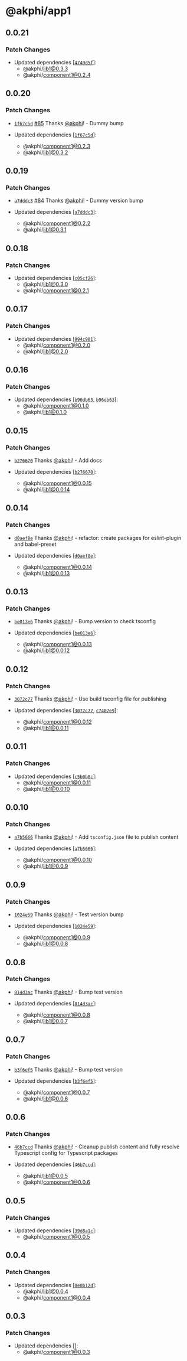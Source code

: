 # @akphi/app1

## 0.0.21

### Patch Changes

- Updated dependencies [[`4749d5f`](https://github.com/akphi/config-tester/commit/4749d5ffad3fb50040bb12ea3d1ad5dc62cc76de)]:
  - @akphi/lib1@0.3.3
  - @akphi/component1@0.2.4

## 0.0.20

### Patch Changes

- [`1f67c5d`](https://github.com/akphi/config-tester/commit/1f67c5da4c3c061fac62b6ebe0e7b933ebb79daa) [#85](https://github.com/akphi/config-tester/pull/85) Thanks [@akphi](https://github.com/akphi)! - Dummy bump

- Updated dependencies [[`1f67c5d`](https://github.com/akphi/config-tester/commit/1f67c5da4c3c061fac62b6ebe0e7b933ebb79daa)]:
  - @akphi/component1@0.2.3
  - @akphi/lib1@0.3.2

## 0.0.19

### Patch Changes

- [`a7dddc3`](https://github.com/akphi/config-tester/commit/a7dddc39ebcca3377c61e3cf19a6442707a83bb5) [#84](https://github.com/akphi/config-tester/pull/84) Thanks [@akphi](https://github.com/akphi)! - Dummy version bump

- Updated dependencies [[`a7dddc3`](https://github.com/akphi/config-tester/commit/a7dddc39ebcca3377c61e3cf19a6442707a83bb5)]:
  - @akphi/component1@0.2.2
  - @akphi/lib1@0.3.1

## 0.0.18

### Patch Changes

- Updated dependencies [[`c05cf26`](https://github.com/akphi/config-tester/commit/c05cf2613b4997262eebef3d82018bb62fa28f59)]:
  - @akphi/lib1@0.3.0
  - @akphi/component1@0.2.1

## 0.0.17

### Patch Changes

- Updated dependencies [[`994c901`](https://github.com/akphi/config-tester/commit/994c9012ab7b040f1c3289d8beabecd0d9eca7f8)]:
  - @akphi/component1@0.2.0
  - @akphi/lib1@0.2.0

## 0.0.16

### Patch Changes

- Updated dependencies [[`b96db63`](https://github.com/akphi/config-tester/commit/b96db635a8c7e3c03afadc06def6fe6736a24f7f), [`b96db63`](https://github.com/akphi/config-tester/commit/b96db635a8c7e3c03afadc06def6fe6736a24f7f)]:
  - @akphi/component1@0.1.0
  - @akphi/lib1@0.1.0

## 0.0.15

### Patch Changes

- [`b276670`](https://github.com/akphi/config-tester/commit/b276670b07385ad7e71c6f9cccb55f67e23bcf4e) Thanks [@akphi](https://github.com/akphi)! - Add docs

- Updated dependencies [[`b276670`](https://github.com/akphi/config-tester/commit/b276670b07385ad7e71c6f9cccb55f67e23bcf4e)]:
  - @akphi/component1@0.0.15
  - @akphi/lib1@0.0.14

## 0.0.14

### Patch Changes

- [`d0aef8e`](https://github.com/akphi/config-tester/commit/d0aef8e99f79a5283d0a60e0c75aec5fdc4ec046) Thanks [@akphi](https://github.com/akphi)! - refactor: create packages for eslint-plugin and babel-preset

- Updated dependencies [[`d0aef8e`](https://github.com/akphi/config-tester/commit/d0aef8e99f79a5283d0a60e0c75aec5fdc4ec046)]:
  - @akphi/component1@0.0.14
  - @akphi/lib1@0.0.13

## 0.0.13

### Patch Changes

- [`be013e6`](https://github.com/akphi/config-tester/commit/be013e6e216ca6d8c4c7421993a21214ec48bbf8) Thanks [@akphi](https://github.com/akphi)! - Bump version to check tsconfig

- Updated dependencies [[`be013e6`](https://github.com/akphi/config-tester/commit/be013e6e216ca6d8c4c7421993a21214ec48bbf8)]:
  - @akphi/component1@0.0.13
  - @akphi/lib1@0.0.12

## 0.0.12

### Patch Changes

- [`3072c77`](https://github.com/akphi/config-tester/commit/3072c779d2f0f95c8e92a0afb92502c14b6562a0) Thanks [@akphi](https://github.com/akphi)! - Use build tsconfig file for publishing

- Updated dependencies [[`3072c77`](https://github.com/akphi/config-tester/commit/3072c779d2f0f95c8e92a0afb92502c14b6562a0), [`c7407e9`](https://github.com/akphi/config-tester/commit/c7407e909f96b12df1c54bc8f09fc622e10a03f9)]:
  - @akphi/component1@0.0.12
  - @akphi/lib1@0.0.11

## 0.0.11

### Patch Changes

- Updated dependencies [[`c5b0b8c`](https://github.com/akphi/config-tester/commit/c5b0b8c0e1bea9deba42b57c8c2529f124452ed4)]:
  - @akphi/component1@0.0.11
  - @akphi/lib1@0.0.10

## 0.0.10

### Patch Changes

- [`a7b5666`](https://github.com/akphi/config-tester/commit/a7b566620ae1016c109c7b37efe2eb467cab17ed) Thanks [@akphi](https://github.com/akphi)! - Add `tsconfig.json` file to publish content

- Updated dependencies [[`a7b5666`](https://github.com/akphi/config-tester/commit/a7b566620ae1016c109c7b37efe2eb467cab17ed)]:
  - @akphi/component1@0.0.10
  - @akphi/lib1@0.0.9

## 0.0.9

### Patch Changes

- [`1024e59`](https://github.com/akphi/config-tester/commit/1024e59c31d8730fd2ae9623e5094211ccb3f6b2) Thanks [@akphi](https://github.com/akphi)! - Test version bump

- Updated dependencies [[`1024e59`](https://github.com/akphi/config-tester/commit/1024e59c31d8730fd2ae9623e5094211ccb3f6b2)]:
  - @akphi/component1@0.0.9
  - @akphi/lib1@0.0.8

## 0.0.8

### Patch Changes

- [`814d3ac`](https://github.com/akphi/config-tester/commit/814d3accbe400238f7cefdbe3a55bd68360c6226) Thanks [@akphi](https://github.com/akphi)! - Bump test version

- Updated dependencies [[`814d3ac`](https://github.com/akphi/config-tester/commit/814d3accbe400238f7cefdbe3a55bd68360c6226)]:
  - @akphi/component1@0.0.8
  - @akphi/lib1@0.0.7

## 0.0.7

### Patch Changes

- [`b3f6ef5`](https://github.com/akphi/config-tester/commit/b3f6ef57bf4c8c45f0ec21a0775611ad09c3cbc5) Thanks [@akphi](https://github.com/akphi)! - Bump test version

- Updated dependencies [[`b3f6ef5`](https://github.com/akphi/config-tester/commit/b3f6ef57bf4c8c45f0ec21a0775611ad09c3cbc5)]:
  - @akphi/component1@0.0.7
  - @akphi/lib1@0.0.6

## 0.0.6

### Patch Changes

- [`46b7ccd`](https://github.com/akphi/config-tester/commit/46b7ccd1a44de3fdd9c88475ff171e31ec2ffaf8) Thanks [@akphi](https://github.com/akphi)! - Cleanup publish content and fully resolve Typescript config for Typescript packages

- Updated dependencies [[`46b7ccd`](https://github.com/akphi/config-tester/commit/46b7ccd1a44de3fdd9c88475ff171e31ec2ffaf8)]:
  - @akphi/lib1@0.0.5
  - @akphi/component1@0.0.6

## 0.0.5

### Patch Changes

- Updated dependencies [[`39d8a1c`](https://github.com/akphi/config-tester/commit/39d8a1c6f15ccf539941ef114fe463528bfd2561)]:
  - @akphi/component1@0.0.5

## 0.0.4

### Patch Changes

- Updated dependencies [[`0e0b12d`](https://github.com/akphi/config-tester/commit/0e0b12db972243fab72080edf24212ad59e5a5e2)]:
  - @akphi/lib1@0.0.4
  - @akphi/component1@0.0.4

## 0.0.3

### Patch Changes

- Updated dependencies []:
  - @akphi/component1@0.0.3
